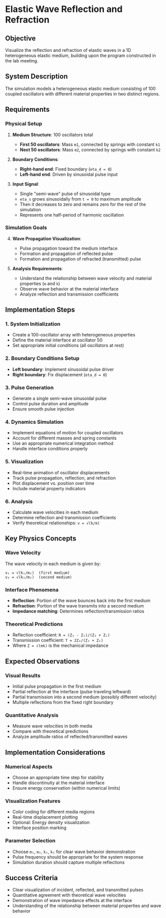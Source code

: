 # Elastic Wave Reflection and Refraction

## Objective
Visualize the reflection and refraction of elastic waves in a 1D heterogeneous elastic medium, building upon the program constructed in the lab meeting.

## System Description
The simulation models a heterogeneous elastic medium consisting of 100 coupled oscillators with different material properties in two distinct regions.

## Requirements

### Physical Setup
1. **Medium Structure**: 100 oscillators total
   - **First 50 oscillators**: Mass `m1`, connected by springs with constant `k1`
   - **Next 50 oscillators**: Mass `m2`, connected by springs with constant `k2`

2. **Boundary Conditions**:
   - **Right-hand end**: Fixed boundary (`eta_d = 0`)
   - **Left-hand end**: Driven by sinusoidal pulse input

3. **Input Signal**:
   - Single "semi-wave" pulse of sinusoidal type
   - `eta_s` grows sinusoidally from `t = 0` to maximum amplitude
   - Then it decreases to zero and remains zero for the rest of the simulation
   - Represents one half-period of harmonic oscillation

### Simulation Goals
4. **Wave Propagation Visualization**:
   - Pulse propagation toward the medium interface
   - Formation and propagation of reflected pulse
   - Formation and propagation of refracted (transmitted) pulse

5. **Analysis Requirements**:
   - Understand the relationship between wave velocity and material properties (`m` and `k`)
   - Observe wave behavior at the material interface
   - Analyze reflection and transmission coefficients

## Implementation Steps

### 1. System Initialization
- Create a 100-oscillator array with heterogeneous properties
- Define the material interface at oscillator 50
- Set appropriate initial conditions (all oscillators at rest)

### 2. Boundary Conditions Setup
- **Left boundary**: Implement sinusoidal pulse driver
- **Right boundary**: Fix displacement (`eta_d = 0`)

### 3. Pulse Generation
- Generate a single semi-wave sinusoidal pulse
- Control pulse duration and amplitude
- Ensure smooth pulse injection

### 4. Dynamics Simulation
- Implement equations of motion for coupled oscillators
- Account for different masses and spring constants
- Use an appropriate numerical integration method
- Handle interface conditions properly

### 5. Visualization
- Real-time animation of oscillator displacements
- Track pulse propagation, reflection, and refraction
- Plot displacement vs. position over time
- Include material property indicators

### 6. Analysis
- Calculate wave velocities in each medium
- Determine reflection and transmission coefficients
- Verify theoretical relationships: `v = √(k/m)`

## Key Physics Concepts

### Wave Velocity
The wave velocity in each medium is given by:
```
v₁ = √(k₁/m₁)  (first medium)
v₂ = √(k₂/m₂)  (second medium)
```

### Interface Phenomena
- **Reflection**: Portion of the wave bounces back into the first medium
- **Refraction**: Portion of the wave transmits into a second medium
- **Impedance matching**: Determines reflection/transmission ratios

### Theoretical Predictions
- Reflection coefficient: `R = (Z₂ - Z₁)/(Z₂ + Z₁)`
- Transmission coefficient: `T = 2Z₂/(Z₂ + Z₁)`
- Where `Z = √(mk)` is the mechanical impedance

## Expected Observations

### Visual Results
- Initial pulse propagation in the first medium
- Partial reflection at the interface (pulse traveling leftward)
- Partial transmission into a second medium (possibly different velocity)
- Multiple reflections from the fixed right boundary

### Quantitative Analysis
- Measure wave velocities in both media
- Compare with theoretical predictions
- Analyze amplitude ratios of reflected/transmitted waves

## Implementation Considerations

### Numerical Aspects
- Choose an appropriate time step for stability
- Handle discontinuity at the material interface
- Ensure energy conservation (within numerical limits)

### Visualization Features
- Color coding for different media regions
- Real-time displacement plotting
- Optional: Energy density visualization
- Interface position marking

### Parameter Selection
- Choose `m₁`, `m₂`, `k₁`, `k₂` for clear wave behavior demonstration
- Pulse frequency should be appropriate for the system response
- Simulation duration should capture multiple reflections

## Success Criteria
- Clear visualization of incident, reflected, and transmitted pulses
- Quantitative agreement with theoretical wave velocities
- Demonstration of wave impedance effects at the interface
- Understanding of the relationship between material properties and wave behavior
